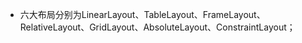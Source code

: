 - 六大布局分别为LinearLayout、TableLayout、FrameLayout、RelativeLayout、GridLayout、AbsoluteLayout、ConstraintLayout；